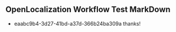 ## OpenLocalization Workflow Test MarkDown
* eaabc9b4-3d27-41bd-a37d-366b24ba309a thanks!

<!--HONumber=Jul16_HO2-->



